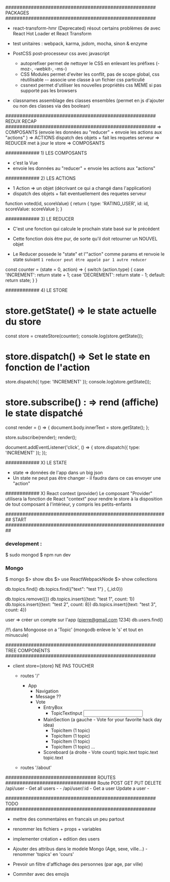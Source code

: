 ##################################################### PACKAGES #####################################################
- react-transform-hmr (Deprecated)          résout certains problèmes de avec React Hot Loader et React Transform
- test unitaires :                          webpack, karma, jsdom, mocha, sinon & enzyme

- PostCSS                                   post-processeur css avec javascript
    - autoprefixer                          permet de nettoyer le CSS en enlevant les préfixes (-moz-, -webkit-, -ms-)
    - CSS Modules                           permet d'eviter les conflit, pas de scope global, css réutilisable -- associe une classe à un fichier css particulié
    - cssnext                               permet d'utiliser les nouvelles propriétés css MEME si pas supporté pas les browsers
- classnames                                assemblage des classes ensembles (permet en js d'ajouter ou non des classes via des boolean)




##################################################### REDUX RECAP #####################################################
=> COMPOSANTS (envoie les données au "reducer" + envoie les actions aux "actions" ) 
    => ACTIONS dispatch des objets + fait les requetes serveur
        => REDUCER met à jour le store 
            => COMPOSANTS


############ 1) LES COMPOSANTS
- c'est la Vue
- envoie les données au "reducer" + envoie les actions aux "actions"


############ 2) LES ACTIONS
- 1 Action => un objet (décrivant ce qui a changé dans l'application)
- dispatch des objets + fait eventuellement des requetes serveur


function voted(id, scoreValue) {
    return {
        type: 'RATING_USER',
        id: id,
        scoreValue: scoreValue
    };
}


############ 3) LE REDUCER
- C'est une fonction qui calcule le prochain state basé sur le précédent
- Cette fonction dois être pur, de sorte qu'il doit retourner un NOUVEL objet

- Le Reducer possede le "state" et l'"action" comme params et renvoie le state suivant
`1 reducer peut être appelé par 1 autre reducer`


const counter = (state = 0, action) => {
  switch (action.type) {
    case 'INCREMENT':
      return state + 1;
    case 'DECREMENT':
      return state - 1;
    default:
      return state;
  }
}


############ 4) LE STORE
# store.getState()       => le state actuelle du store
const store = createStore(counter);
console.log(store.getState());


# store.dispatch()       => Set le state en fonction de l'action
store.dispatch({ type: 'INCREMENT' });
console.log(store.getState());


# store.subscribe() :    => rend (affiche) le state dispatché
const render = () => {
  document.body.innerText = store.getState();
};

store.subscribe(render);
render();

document.addEventListener('click', () => {
  store.dispatch({ type: 'INCREMENT' });
});



############ X) LE STATE
- state => données de l'app dans un big json
- Un state ne peut pas être changer - il faudra dans ce cas envoyer une "action"


############ X) React context (provider)
Le composant "Provider" utilisera la fonction de React "context" pour rendre le store à la disposition de tout composant à l'intérieur, y compris les petits-enfants




########################################################## START ##########################################################
### development :
$ sudo mongod
$ npm run dev

### Mongo 
$ mongo 
$> show dbs
$> use ReactWebpackNode
$> show collections

db.topics.find()
db.topics.find({"text": "test 1"} , {_id:0}) 

db.topics.remove({})
db.topics.insert({text: "test 1", count: 1})
db.topics.insert({text: "test 2", count: 8})
db.topics.insert({text: "test 3", count: 4})

user => créer un compte sur l'app (pierre@gmail.com 1234)
db.users.find()


/!!\ dans Mongoose on a 'Topic' (mongodb enleve le 's' et tout en minuscule)



##################################################### TREE COMPONENTS #####################################################
- client    store={store}    NE PAS TOUCHER 
    - routes '/'
        - App
            - Navigation
            - Message   ?? 
            - Vote
                - EntryBox
                    - TopicTextInput
                        <input />
                - MainSection           (a gauche - Vote for your favorite hack day idea)
                    - TopicItem         (1 topic)
                    - TopicItem         (1 topic)
                    - TopicItem         (1 topic)
                    - TopicItem         (1 topic)
                    ...
                - Scoreboard            (a droite - Vote count)
                    topic.text
                    topic.text
                    topic.text
                    
    - routes '/about'



################################ ROUTES ################################
Route	           POST	                        GET	                           PUT	                                  DELETE
/api/user	        -	                    Get all users                   	-                                       -
/api/user/:id	    -	                    Get a user	                Update a user	                                -




##################################################### TODO #####################################################
- mettre des commentaires en francais un peu partout
- renommer les fichiers + props + variables

- implementer création + edition des users
- Ajouter des attribus dans le modele Mongo (Age, sexe, ville...) - renommer 'topics' en 'cours'
- Prevoir un filtre d'affichage des personnes (par age, par ville)

+ Commiter avec des emojis
